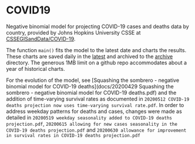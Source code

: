 # COVID19
Negative binomial model for projecting COVID-19 cases and deaths data by country, provided by Johns Hopkins University CSSE at [CSSEGISandData/COVID-19](https://github.com/CSSEGISandData/COVID-19).

The function `main()` fits the model to the latest date and charts the results. These charts are saved daily in the [latest](latest/) and archived to the [archive](archive/) directory. The generous 1MB limit on a github repo accommodates about a year of historical charts.


For the evolution of the model, see [Squashing the sombrero - negative binomial model for COVID-19 deaths](docs/20200429 Squashing the sombrero - negative binomial model for COVID-19 deaths.pdf) and the addition of time-varying survival rates as documented in `20200512 COVID-19 deaths projection now uses time-varying survival rate.pdf`. 
In order to address weekday patterns for deaths and cases, changes were made as detailed in `20200519 weekday seasonality added to COVID-19 deaths projection.pdf`, `20200615 allowing for new cases seasonality in the COVID-19 deaths projection.pdf` and `20200630 allowance for improvement in survival rates in COVID-19 deaths projection.pdf`   
